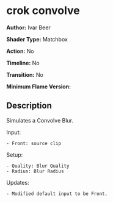 # crok convolve

**Author:** Ivar Beer

**Shader Type:** Matchbox

**Action:** No

**Timeline:** No

**Transition:** No

**Minimum Flame Version:** 


## Description
Simulates a Convolve Blur.

Input:

    - Front: source clip

Setup:

    - Quality: Blur Quality
    - Radius: Blur Radius

Updates:

    - Modified default input to be Front.
